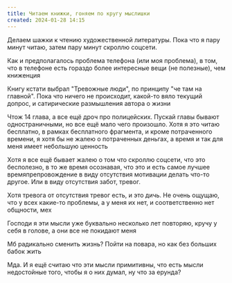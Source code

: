 ```yaml
---
title: Читаем книжки, гоняем по кругу мыслишки
created: 2024-01-28 14:15
---
```


Делаем шажки к чтению художественной литературы. Пока что я пару минут читаю, затем пару минут скроллю соцсети.

Как и предполагалось проблема телефона (или моя проблема), в том, что в телефоне есть гораздо более интересные вещи
    (не полезные), чем книженция

Книгу кстати выбрал "Тревожные люди", по принципу "че там на главной". Пока что ничего не происходит, какой-то вяло
    текущий допрос, и сатирические размышления автора о жизни

Чтож 14 глава, а все ещё дроч про полицейских. Пускай главы бывают одностраничными, но все ещё мало чего произошло.
Хотя я это читаю бесплатно, в рамках бесплатного фрагмента, и кроме потраченного времени, я хотя бы не жалею о потраченных деньгах, а время и так для меня имеет небольшую ценность


Хотя я все ещё бывает жалею о том что скроллю соцсети, что это бесполезно, в то же время осознавая, что это и есть
    самое лучшее времяпрепровождение в виду отсутствия мотивации делать что-то другое. Или в виду отсутствия забот,
    тревог.

Хотя тревога от отсутствия тревог есть, и это дичь. Не очень ощущаю, что у всех какие-то проблемы, а у меня их нет,
    и соответственно нет общности, мех

Господи я эти мысли уже буквально несколько лет повторяю, кручу у себя в голове, а они все не покидают меня

Мб радикально сменить жизнь? Пойти на повара, но как без больших бабок жить

Мда. И я ещё считаю что эти мысли примитивны, что есть мысли недостойные того, чтобы я о них думал, ну что за
    ерунда?
